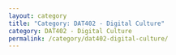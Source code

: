 ```yaml
---
layout: category
title: "Category: DAT402 - Digital Culture"
category: DAT402 - Digital Culture
permalink: /category/dat402-digital-culture/
---
```

